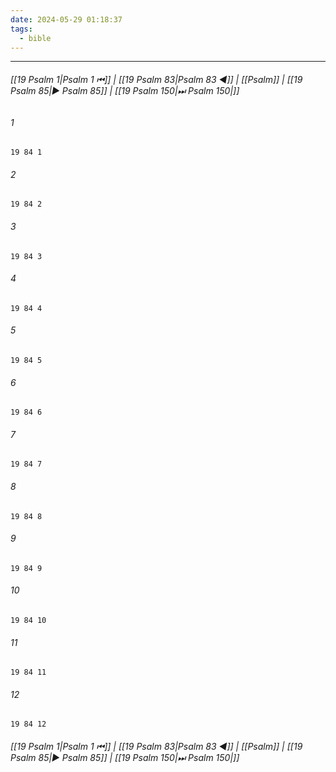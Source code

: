 ```yaml
---
date: 2024-05-29 01:18:37
tags:
  - bible
---
```

___

###### [[19 Psalm 1|Psalm 1 ⏮]] | [[19 Psalm 83|Psalm 83 ◀]] | [[Psalm]] | [[19 Psalm 85|▶ Psalm 85]] | [[19 Psalm 150|⏭ Psalm 150|]]

###### 1
``` verse
19 84 1 
```
###### 2
``` verse
19 84 2 
```
###### 3
``` verse
19 84 3 
```
###### 4
``` verse
19 84 4 
```
###### 5
``` verse
19 84 5 
```
###### 6
``` verse
19 84 6 
```
###### 7
``` verse
19 84 7 
```
###### 8
``` verse
19 84 8 
```
###### 9
``` verse
19 84 9 
```
###### 10
``` verse
19 84 10 
```
###### 11
``` verse
19 84 11 
```
###### 12
``` verse
19 84 12 
```

###### [[19 Psalm 1|Psalm 1 ⏮]] | [[19 Psalm 83|Psalm 83 ◀]] | [[Psalm]] | [[19 Psalm 85|▶ Psalm 85]] | [[19 Psalm 150|⏭ Psalm 150|]]

